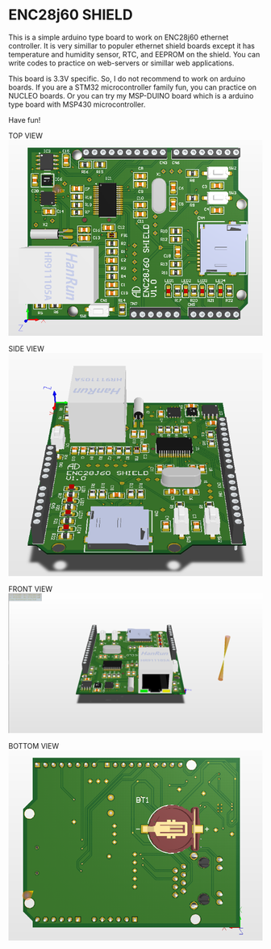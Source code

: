 # ENC28j60 SHIELD
This is a simple arduino type board to work on ENC28j60 ethernet controller. It is very simillar to populer ethernet shield boards except it has temperature and humidity sensor, RTC, and EEPROM on the shield. You can write codes to practice on web-servers or simillar web applications.

This board is 3.3V specific. So, I do not recommend to work on arduino boards. If you are a STM32 microcontroller family fun, you can practice on NUCLEO boards. Or you can try my MSP-DUINO board which is a arduino type board with MSP430 microcontroller.

Have fun!

TOP VIEW
![TOP-VIEW](https://github.com/aytacdilek/SHIELD_ENC28J60/blob/master/IMAGES/ENC28J60_SHIELD_TOP_VIEW.png?raw=true)

SIDE VIEW
![TOP-VIEW](https://github.com/aytacdilek/SHIELD_ENC28J60/blob/master/IMAGES/ENC28J60_SHIELD_SIDE_VIEW.png?raw=true)

FRONT VIEW
![TOP-VIEW](https://github.com/aytacdilek/SHIELD_ENC28J60/blob/master/IMAGES/ENC28J60_SHIELD_FRONT_VIEW.png?raw=true)

BOTTOM VIEW
![TOP-VIEW](https://github.com/aytacdilek/SHIELD_ENC28J60/blob/master/IMAGES/ENC28J60_SHIELD_BOTTOM_VIEW.png?raw=true)
